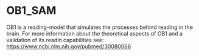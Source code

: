 # OB1_SAM
OB1 is a reading-model that simulates the processes behind reading in the brain. For more information about the theoretical aspects of OB1 and a validation of its readin capabilities see: https://www.ncbi.nlm.nih.gov/pubmed/30080066
